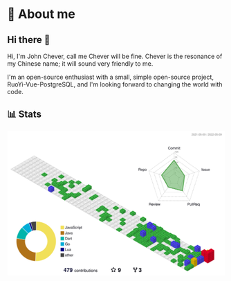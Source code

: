 # :rocket: About me

## Hi there 👋

Hi, I'm John Chever, call me Chever will be fine. Chever is the resonance of my Chinese name; it will sound very friendly to me.

I'm an open-source enthusiast with a small, simple open-source project, RuoYi-Vue-PostgreSQL, and I'm looking forward to changing the world with code.

## 📊 Stats

![profile-3d-contrib](./profile-3d-contrib/profile-gitblock.svg)

<!--
**Chever-John/Chever-John** is a ✨ _special_ ✨ repository because its `README.md` (this file) appears on your GitHub profile.

Here are some ideas to get you started:

- 🔭 I’m currently working on ...
- 🌱 I’m currently learning ...
- 👯 I’m looking to collaborate on ...
- 🤔 I’m looking for help with ...
- 💬 Ask me about ...
- 📫 How to reach me: ...
- 😄 Pronouns: ...
- ⚡ Fun fact: ...
-->
